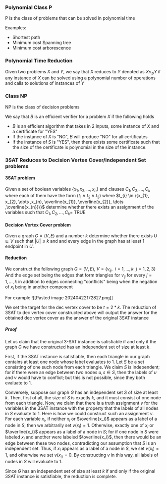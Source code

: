 ### Polynomial Class P
P is the class of problems that can be solved in polynomial time

Examples:
- Shortest path
- Minimum cost Spanning tree
- Minimum cost arborescence

### Polynomial Time Reduction
Given two problems $X$ and $Y$, we say that $X$ reduces to $Y$ denoted as $X \leq_{p} Y$ if any instance of $X$ can be solved using a polynomial number of operations and calls to solutions of instances of $Y$

### Class NP
NP is the class of decision problems

We say that $B$ is an efficient verifier for a problem $X$ if the following holds
- $B$ is an efficient algorithm that takes in 2 inputs, some instance of $X$ and a certificate for "YES"
- If the instance of $X$ is "NO", $B$ will produce "NO" for all certificates
- If the instance of $S$ is "YES", then there exists some certificate such that the size of the certificate is polynomial in the size of the instance.

### 3SAT Reduces to Decision Vertex Cover/Independent Set problems
#### 3SAT problem
Given a set of boolean variables $\{x_{1}, x_{2}, \dots ,x_{n}\}$ and clauses $C_{1}, C_{2}, \dots , C_{k}$ where each of them have the form $(t_{1} \lor t_{2} \lor t_{3})$  where $t_{i} \in \{x_{1}, x_{2}, \dots ,x_{n}, \overline{x_{1}}, \overline{x_{2}}, \dots ,\overline{x_{n}}\}$ determine whether there exists an assignment of the variables such that $C_{1}, C_{2}, \dots , C_{k} =$ TRUE 
#### Decision Vertex Cover problem
Given a graph $G = (V,E)$ and a number $k$ determine whether there exists $U \subseteq V$ such that $|U| \leq k$ and and every edge in the graph has at least 1 endpoint in $U$.

#### Reduction
We construct the following graph $G = (V,E)$, $V = \{v_{ij}, \enspace i = 1, \dots , k \enspace j = 1,2,3\}$ And the edge set being the edges that form triangles for $v_{ij}$ for every $j = 1, \dots ,k$ in addition to edges connecting "conflicts" being when the negation of $x_{i}$ being in another component

For example
![[Pasted image 20240422172827.png]]

We set the target for the dec vertex cover to be $t = 2 * k$.
The reduction of 3SAT to dec vertex cover constructed above will output the answer for the obtained dec vertex cover as the answer of the original 3SAT instance
##### Proof
Let us claim that the original 3-SAT instance is satisfiable if and only if the graph $G$ we have constructed has an independent set of size at least $k$. 

First, if the 3SAT instance is satisfiable, then each triangle in our graph contains at least one node whose label evaluates to 1. Let $S$ be a set consisting of one such node from each triangle. We claim $S$ is independent; for if there were an edge between two nodes $u, s \in S$, then the labels of $u$ and $v$ would have to conflict; but this is not possible, since they both evaluate to 1.

Conversely, suppose our graph $G$ has an independent set $S$ of size at least $k$. Then, first of all, the size of $S$ is exactly $k$, and it must consist of one node from each triangle. Now, we claim that there is a truth assignment $v$ for the variables in the 3SAT instance with the property that the labels of all nodes in $S$ evaluate to 1. Here is how we could construct such an assignment $v$. For each variable $x_i$, if neither $x_i$ or $\overline{x_i}$ appears as a label of a node in $S$, then we arbitrarily set $v(x_{i})= 1$. Otherwise, exactly one of $x_{i}$ or $\overline{x_i}$ appears as a label of a node in $S$; for if one node in $S$ were labeled $x_i$ and another were labeled $\overline{x_i}$, then there would be an edge between these two nodes, contradicting our assumption that $S$ is an independent set. Thus, if $x_i$ appears as a label of a node in $S$, we set $v(x_{i}) = 1$, and otherwise we set $v(x_{i)}= 0$. By constructing $v$ in this way, all labels of nodes in $S$ will evaluate to 1.

Since $G$ has an independent set of size at least $k$ if and only if the original 3SAT instance is satisfiable, the reduction is complete.